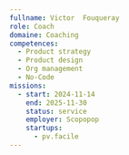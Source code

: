 ```yaml
---
fullname: Victor  Fouqueray
role: Coach
domaine: Coaching
competences:
  - Product strategy
  - Product design
  - Org management
  - No-Code
missions:
  - start: 2024-11-14
    end: 2025-11-30
    status: service
    employer: Scopopop
    startups:
      - pv.facile
---
```


